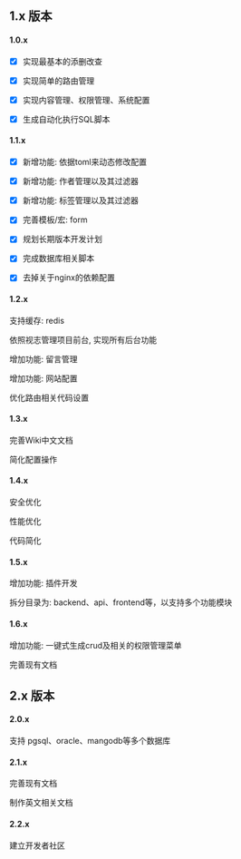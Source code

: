 ## 1.x 版本

#### 1.0.x
- [x] 实现最基本的添删改查

- [x] 实现简单的路由管理

- [x] 实现内容管理、权限管理、系统配置

- [x] 生成自动化执行SQL脚本

#### 1.1.x
- [x] 新增功能: 依据toml来动态修改配置

- [x] 新增功能: 作者管理以及其过滤器

- [x] 新增功能: 标签管理以及其过滤器

- [x] 完善模板/宏: form

- [x] 规划长期版本开发计划

- [x] 完成数据库相关脚本

- [x] 去掉关于nginx的依赖配置

#### 1.2.x
支持缓存: redis

依照视志管理项目前台, 实现所有后台功能

增加功能: 留言管理

增加功能: 网站配置

优化路由相关代码设置

#### 1.3.x
完善Wiki中文文档

简化配置操作

#### 1.4.x
安全优化

性能优化

代码简化

#### 1.5.x
增加功能: 插件开发

拆分目录为: backend、api、frontend等，以支持多个功能模块

#### 1.6.x
增加功能: 一键式生成crud及相关的权限管理菜单

完善现有文档


## 2.x 版本

#### 2.0.x 
支持 pgsql、oracle、mangodb等多个数据库

#### 2.1.x 
完善现有文档

制作英文相关文档

#### 2.2.x 
建立开发者社区
